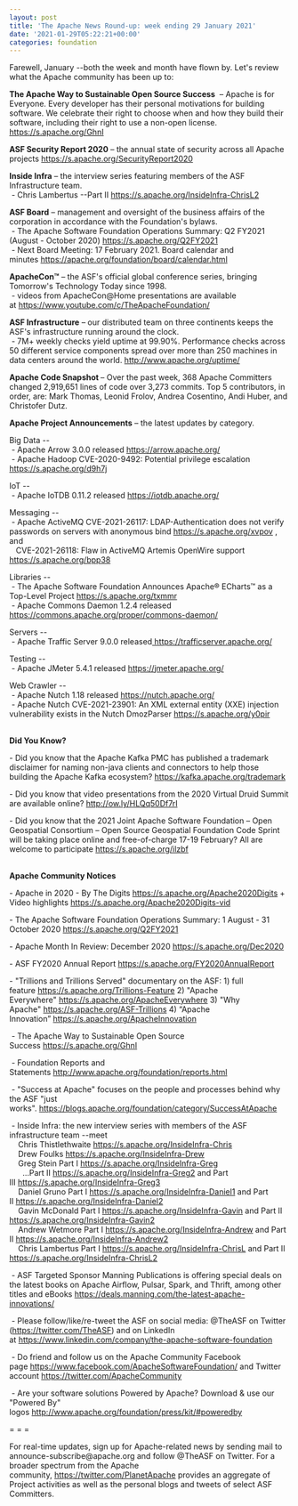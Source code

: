 ```yaml
---
layout: post
title: 'The Apache News Round-up: week ending 29 January 2021'
date: '2021-01-29T05:22:21+00:00'
categories: foundation
---
```

<p></p><p></p><p></p><p></p><p></p><p></p><p></p><p></p><p></p><p></p><p></p><p></p><p></p><p></p><p></p><p></p><p></p><p></p><p></p><p>Farewell, January --both the week and month have flown by. Let's review what the Apache community has been up to:</p><p><b>The Apache Way to Sustainable Open Source Success</b>&nbsp; – Apache is for Everyone. Every developer has their personal motivations for building software. We celebrate their right to choose when and how they build their software, including their right to use a non-open license. <a href="https://s.apache.org/GhnI" target="_blank">https://s.apache.org/GhnI</a> <br></p><p> 
  <b>ASF Security Report 2020</b> – the annual state of security across all Apache 
projects&nbsp;<a href="https://s.apache.org/SecurityReport2020" rel="noreferrer" target="_blank" data-saferedirecturl="https://www.google.com/url?q=https://s.apache.org/SecurityReport2020&amp;source=gmail&amp;ust=1611922802980000&amp;usg=AFQjCNGTzHseupSUQkIdwNUJIMAY8su31w">https://s.apache.org/SecurityR<wbr>eport2020</a>  
  <b><span class="il"></span></b></p><p><b><span class="il">Inside</span> <span class="il">Infra</span></b> – the interview series featuring members of the ASF Infrastructure team. <br>&nbsp;- Chris Lambertus --Part II <a href="https://s.apache.org/InsideInfra-ChrisL2" rel="noreferrer" target="_blank" data-saferedirecturl="https://www.google.com/url?q=https://s.apache.org/InsideInfra-ChrisL2&amp;source=gmail&amp;ust=1611922804235000&amp;usg=AFQjCNE5NlTWCc0u3ZY3wHf7uLBvknszxQ">https://s.apache.org/InsideInf<wbr>ra-ChrisL2</a>  <b><span class="il"></span></b></p><p><b><span class="il"></span><span class="il"></span></b><span style="font-weight: 700;">ASF Board</span>&nbsp;– management and oversight of the business affairs of the corporation in accordance with the Foundation's bylaws.<br>&nbsp;- The Apache Software <span class="il">Foundation</span> <span class="il">Operations</span> <span class="il">Summary</span>: Q2 FY2021 (August - October 2020) <a href="https://s.apache.org/Q2FY2021" target="_blank">https://s.apache.org/Q2FY2021</a><br>&nbsp;- Next Board Meeting: 17 February 2021. Board calendar and minutes&nbsp;<a href="https://apache.org/foundation/board/calendar.html" target="_blank">https://apache.org/foundation/board/calendar.html</a></p><p></p><p><span style="font-weight: 700;">ApacheCon™</span>&nbsp;– the ASF's official global conference series, bringing Tomorrow's Technology Today since 1998.<br>&nbsp;- videos from ApacheCon@Home presentations are available at&nbsp;<a href="https://www.youtube.com/c/TheApacheFoundation/" target="_blank">https://www.youtube.com/c/TheApacheFoundation/</a>&nbsp;&nbsp;<br></p><p><span style="font-weight: 700;">ASF Infrastructure</span>&nbsp;– our distributed team on three continents keeps the ASF's infrastructure running around the clock.<br>&nbsp;- 7M+ weekly checks yield uptime at 99.90%. Performance checks across 50 different service components spread over more than 250 machines in data centers around the world.&nbsp;<a href="http://www.apache.org/uptime/" target="_blank">http://www.apache.org/uptime/</a><br></p><p><span style="font-weight: 700;">Apache Code Snapshot&nbsp;</span>– Over the past week, 368 Apache Committers changed 2,919,651 lines of 
code over 3,273 commits.&nbsp;Top 5 contributors, in order, are: Mark Thomas, Leonid Frolov, Andrea Cosentino, Andi Huber, and Christofer Dutz. &nbsp; <br></p><p><span style="font-weight: 700;">Apache Project Announcements</span>&nbsp;– the latest updates by category.</p>Big Data --<br>&nbsp;- Apache <span class="il">Arrow</span> 3.0.0 released <a href="https://arrow.apache.org/" rel="noreferrer" target="_blank" data-saferedirecturl="https://www.google.com/url?q=https://arrow.apache.org/&amp;source=gmail&amp;ust=1611923866431000&amp;usg=AFQjCNEHbJ2sdW68x1K4vd2QuMBE6amSfg">https://<span class="il">arrow</span>.apache.org/</a><br>&nbsp;- Apache <span class="il">Hadoop CVE-2020-9492: Potential privilege escalation </span><span class="il"><a href="https://s.apache.org/d9h7j">https://s.apache.org/d9h7j</a> </span><p></p><p><a href="https://s.apache.org/ixwwc"> </a></p><p></p><p></p><p></p><p></p><p></p>IoT --<br>&nbsp;- Apache <span class="il">IoTDB</span> 0.11.2 released <a href="https://iotdb.apache.org/" rel="noreferrer" target="_blank" data-saferedirecturl="https://www.google.com/url?q=https://iotdb.apache.org/&amp;source=gmail&amp;ust=1611923058922000&amp;usg=AFQjCNFbkKDXaw8zktrtnZvxszRuVOHKew">https://<span class="il">iotdb</span>.apache.org/</a><p></p><p>Messaging --<br>&nbsp;- Apache ActiveMQ CVE-2021-26117: LDAP-Authentication does not verify passwords on servers with anonymous bind <a href="https://s.apache.org/xvpov">https://s.apache.org/xvpov</a> , and<br>&nbsp;&nbsp; CVE-2021-26118: Flaw in ActiveMQ Artemis OpenWire support <a href="https://s.apache.org/bpp38">https://s.apache.org/bpp38</a><br></p><p>Libraries --<br>&nbsp;- The Apache Software Foundation Announces Apache® ECharts™ as a Top-Level Project <a href="https://s.apache.org/txmmr" rel="noreferrer" target="_blank" data-saferedirecturl="https://www.google.com/url?q=https://s.apache.org/txmmr&amp;source=gmail&amp;ust=1611922802964000&amp;usg=AFQjCNFkTyZOY_BtiGBD_FxKZmoxBqjLbw">https://s.apache.org/txmmr</a> <br>&nbsp;- Apache <span class="il">Commons</span> <span class="il">Daemon</span> 1.2.4 released <a href="https://commons.apache.org/proper/commons-daemon/" rel="noreferrer" target="_blank" data-saferedirecturl="https://www.google.com/url?q=https://commons.apache.org/proper/commons-daemon/&amp;source=gmail&amp;ust=1611922881207000&amp;usg=AFQjCNER7ZBHVuMubBmaaMPe5LtKY82GCA">https://<span class="il">commons</span>.apache.org/pro<wbr>per/<span class="il">commons</span>-<span class="il">daemon</span>/</a></p>Servers --<br>&nbsp;- Apache <span class="il">Traffic</span> <span class="il">Server</span> 9.0.0 released<a href="https://trafficserver.apache.org/" rel="noreferrer" target="_blank" data-saferedirecturl="https://www.google.com/url?q=https://trafficserver.apache.org/&amp;source=gmail&amp;ust=1611923900613000&amp;usg=AFQjCNGyWbVhXAkZBy8hyAmB2JPq4e2b4Q"> https://trafficserver.apache.o<wbr>rg/</a><p></p><p>Testing --<br>&nbsp;- Apache <span class="il">JMeter</span> 5.4.1 released <a href="https://jmeter.apache.org/" rel="noreferrer" target="_blank" data-saferedirecturl="https://www.google.com/url?q=https://jmeter.apache.org/&amp;source=gmail&amp;ust=1611922833756000&amp;usg=AFQjCNE-2gP_So3-ONlnEA9p8mEPGDabKw">https://<span class="il">jmeter</span>.apache.org/</a></p><p>Web Crawler --<br>&nbsp;- Apache <span class="il">Nutch</span> 1.18 released <a href="https://nutch.apache.org/" rel="noreferrer" target="_blank" data-saferedirecturl="https://www.google.com/url?q=https://nutch.apache.org/&amp;source=gmail&amp;ust=1611923059791000&amp;usg=AFQjCNG9UOBHR1L6CUHHNxav-2uxCOm2HQ">https://<span class="il">nutch</span>.apache.org/</a><br>&nbsp;- Apache Nutch CVE-2021-23901: An XML external entity (XXE) injection vulnerability exists in the Nutch DmozParser <a href="https://s.apache.org/y0pir">https://s.apache.org/y0pir</a> </p><p><span style="font-weight: 700;"><br>Did You Know?</span></p><p>- Did you know that the Apache Kafka PMC has published a trademark disclaimer for naming non-java clients and connectors to help those building the Apache Kafka ecosystem?&nbsp;<a href="https://kafka.apache.org/trademark" target="_blank">https://kafka.apache.org/trademark</a></p><p>- Did you know that video presentations from the 2020 Virtual Druid Summit are available online? <a href="http://ow.ly/HLQq50Df7rI" target="_blank">http://ow.ly/HLQq50Df7rI</a></p><p>- Did you know that the 2021 Joint Apache Software Foundation – Open Geospatial Consortium – Open Source Geospatial Foundation Code Sprint will be taking place online and free-of-charge 17-19 February? All are welcome to participate <a href="https://s.apache.org/ilzbf">https://s.apache.org/ilzbf</a></p><p><span style="font-weight: 700;"><br>Apache Community Notices</span><br></p><p>- Apache in 2020 - By The Digits <font color="#337ab7"><a href="https://s.apache.org/Apache2020Digits" target="_blank">https://s.apache.org/Apache2020Digits</a>&nbsp;</font>+ Video highlights <a href="https://s.apache.org/Apache2020Digits-vid" target="_blank">https://s.apache.org/Apache2020Digits-vid</a><br></p><p></p><p>- The Apache Software Foundation Operations Summary: 1 August - 31 October 2020 <a href="https://s.apache.org/Q2FY2021" target="_blank">https://s.apache.org/Q2FY2021</a></p><p>- Apache Month In Review: December 2020&nbsp;<a href="https://s.apache.org/Dec2020" target="_blank">https://s.apache.org/Dec2020</a>&nbsp;</p><p>- ASF FY2020 Annual Report&nbsp;<a href="https://s.apache.org/FY2020AnnualReport" target="_blank">https://s.apache.org/FY2020AnnualReport</a>&nbsp;</p><p>- "Trillions and Trillions Served" documentary on the ASF: 1) full feature&nbsp;<a href="https://s.apache.org/Trillions-Feature" target="_blank">https://s.apache.org/Trillions-Feature</a>&nbsp;2) "Apache Everywhere"&nbsp;<a href="https://s.apache.org/ApacheEverywhere" target="_blank">https://s.apache.org/ApacheEverywhere</a>&nbsp;3) "Why Apache"&nbsp;<a href="https://s.apache.org/ASF-Trillions" target="_blank">https://s.apache.org/ASF-Trillions</a>&nbsp;4)&nbsp;“Apache Innovation”&nbsp;<a href="https://s.apache.org/ApacheInnovation" target="_blank">https://s.apache.org/ApacheInnovation</a>&nbsp;</p><p>&nbsp;- The Apache Way to Sustainable Open Source Success&nbsp;<a href="https://s.apache.org/GhnI" style="background-color: rgb(255, 255, 255);">https://s.apache.org/GhnI</a><br></p><p>&nbsp;- Foundation Reports and Statements&nbsp;<a href="http://www.apache.org/foundation/reports.html" target="_blank">http://www.apache.org/foundation/reports.html</a><br></p><p>&nbsp;- "Success at Apache" focuses on the people and processes behind why the ASF "just works".&nbsp;<a href="https://blogs.apache.org/foundation/category/SuccessAtApache" target="_blank">https://blogs.apache.org/foundation/category/SuccessAtApache</a><br></p><div><p>&nbsp;- Inside Infra: the new interview series with members of the ASF infrastructure team --meet&nbsp;<br>&nbsp; &nbsp; Chris Thistlethwaite&nbsp;<a href="https://s.apache.org/InsideInfra-Chris" target="_blank">https://s.apache.org/InsideInfra-Chris</a><br>&nbsp; &nbsp; Drew Foulks&nbsp;<a href="https://s.apache.org/InsideInfra-Drew" rel="noreferrer" target="_blank" data-saferedirecturl="https://www.google.com/url?q=https://s.apache.org/InsideInfra-Drew&amp;source=gmail&amp;ust=1588339104628000&amp;usg=AFQjCNF9dVEn48pV7o9HBG14sP9uprU8Xw">https://s.apache.org/InsideInf<wbr>ra-Drew</a><br>&nbsp; &nbsp; Greg Stein Part I&nbsp;<a href="https://s.apache.org/InsideInfra-Greg" target="_blank">https://s.apache.org/InsideInfra-Greg</a><br>&nbsp; &nbsp; &nbsp; ...Part II&nbsp;<a href="https://s.apache.org/InsideInfra-Greg2" target="_blank">https://s.apache.org/InsideInfra-Greg2</a>&nbsp;and Part III&nbsp;<a href="https://s.apache.org/InsideInfra-Greg3" target="_blank">https://s.apache.org/InsideInfra-Greg3</a><br>&nbsp; &nbsp; Daniel Gruno Part I&nbsp;<a href="https://s.apache.org/InsideInfra-Daniel1" target="_blank">https://s.apache.org/InsideInfra-Daniel1</a>&nbsp;and Part II&nbsp;<a href="https://s.apache.org/InsideInfra-Daniel2" target="_blank">https://s.apache.org/InsideInfra-Daniel2</a><br>&nbsp;&nbsp;&nbsp; Gavin McDonald Part I&nbsp;<a href="https://s.apache.org/InsideInfra-Gavin" target="_blank">https://s.apache.org/InsideInfra-Gavin</a> and Part II <a href="https://s.apache.org/InsideInfra-Gavin2" target="_blank">https://s.apache.org/InsideInfra-Gavin2</a><br>&nbsp;&nbsp;&nbsp; Andrew Wetmore Part I <a href="https://s.apache.org/InsideInfra-Andrew" target="_blank">https://s.apache.org/InsideInfra-Andrew</a> and Part II <a href="https://s.apache.org/InsideInfra-Andrew2" target="_blank">https://s.apache.org/InsideInfra-Andrew2</a><br>&nbsp; &nbsp; Chris Lambertus Part I&nbsp;<a href="https://s.apache.org/InsideInfra-ChrisL" rel="noreferrer" target="_blank" data-saferedirecturl="https://www.google.com/url?q=https://s.apache.org/InsideInfra-ChrisL&amp;source=gmail&amp;ust=1610728495699000&amp;usg=AFQjCNGJOd0cCF_G1Wbr7dcZEq2aymMGKw" style="background-color: rgb(255, 255, 255);">https://s.apache.org/InsideInf<wbr>ra-ChrisL</a>&nbsp;and Part II <a href="https://s.apache.org/InsideInfra-ChrisL2" target="_blank">https://s.apache.org/InsideInfra-ChrisL2</a></p></div><div><p>&nbsp;- ASF Targeted Sponsor Manning Publications is offering special deals on the latest books on Apache Airflow, Pulsar, Spark, and Thrift, among other titles and eBooks <a href="https://deals.manning.com/the-latest-apache-innovations/" target="_blank">https://deals.manning.com/the-latest-apache-innovations/</a></p><p>&nbsp;- Please follow/like/re-tweet the ASF on social media: @TheASF on Twitter (<a href="https://twitter.com/TheASF">https://twitter.com/TheASF</a>) and on LinkedIn at&nbsp;<a href="https://www.linkedin.com/company/the-apache-software-foundation">https://www.linkedin.com/company/the-apache-software-foundation</a></p><p>&nbsp;- Do friend and follow us on the Apache Community Facebook page&nbsp;<a href="https://www.facebook.com/ApacheSoftwareFoundation/">https://www.facebook.com/ApacheSoftwareFoundation/</a>&nbsp;and Twitter account&nbsp;<a href="https://twitter.com/ApacheCommunity">https://twitter.com/ApacheCommunity</a></p></div><div>&nbsp;- Are your software solutions Powered by Apache? Download &amp; use our "Powered By" logos&nbsp;<a href="http://www.apache.org/foundation/press/kit/#poweredby" target="_blank">http://www.apache.org/foundation/press/kit/#poweredby</a><br></div><p><span class="LrzXr"></span><span class="LrzXr"></span></p><div><p>= = =</p><p>For real-time updates, sign up for Apache-related news by sending mail to announce-subscribe@apache.org and follow @TheASF on Twitter. For a broader spectrum from the Apache community,&nbsp;<a href="https://twitter.com/PlanetApache">https://twitter.com/PlanetApache</a>&nbsp;provides an aggregate of Project activities as well as the personal blogs and tweets of select ASF Committers.</p></div><p style="box-sizing: border-box; margin: 0px 0px 10px;"></p><p style="box-sizing: border-box; margin: 0px 0px 10px;"></p><p style="box-sizing: border-box; margin: 0px 0px 10px;"></p><p></p><p></p><p></p><p></p><p></p><p></p><p></p><p></p><p></p><p></p><p></p><p></p><p></p><p></p><p></p><p></p><p></p><p></p><p></p>
